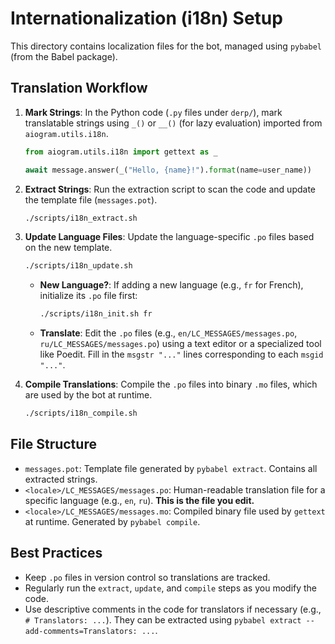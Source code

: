 # Internationalization (i18n) Setup

This directory contains localization files for the bot, managed using `pybabel` (from the Babel package).

## Translation Workflow

1. **Mark Strings**: In the Python code (`.py` files under `derp/`), mark translatable strings using `_()` or `__()` (for lazy evaluation) imported from `aiogram.utils.i18n`.

    ```python
    from aiogram.utils.i18n import gettext as _

    await message.answer(_("Hello, {name}!").format(name=user_name))
    ```

2. **Extract Strings**: Run the extraction script to scan the code and update the template file (`messages.pot`).

    ```bash
    ./scripts/i18n_extract.sh
    ```

3. **Update Language Files**: Update the language-specific `.po` files based on the new template.

    ```bash
    ./scripts/i18n_update.sh
    ```

    * **New Language?**: If adding a new language (e.g., `fr` for French), initialize its `.po` file first:

        ```bash
        ./scripts/i18n_init.sh fr
        ```

    * **Translate**: Edit the `.po` files (e.g., `en/LC_MESSAGES/messages.po`, `ru/LC_MESSAGES/messages.po`) using a text editor or a specialized tool like Poedit. Fill in the `msgstr "..."` lines corresponding to each `msgid "..."`.

4. **Compile Translations**: Compile the `.po` files into binary `.mo` files, which are used by the bot at runtime.

    ```bash
    ./scripts/i18n_compile.sh
    ```

## File Structure

* `messages.pot`: Template file generated by `pybabel extract`. Contains all extracted strings.
* `<locale>/LC_MESSAGES/messages.po`: Human-readable translation file for a specific language (e.g., `en`, `ru`). **This is the file you edit.**
* `<locale>/LC_MESSAGES/messages.mo`: Compiled binary file used by `gettext` at runtime. Generated by `pybabel compile`.

## Best Practices

* Keep `.po` files in version control so translations are tracked.
* Regularly run the `extract`, `update`, and `compile` steps as you modify the code.
* Use descriptive comments in the code for translators if necessary (e.g., `# Translators: ...`). They can be extracted using `pybabel extract --add-comments=Translators: ...`.
